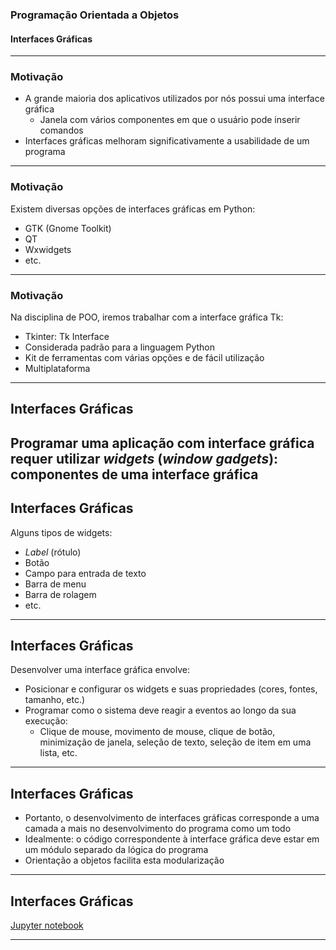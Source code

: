 ### Programação Orientada a Objetos
#### Interfaces Gráficas
---

### Motivação

- A grande maioria dos aplicativos utilizados por nós
  possui uma interface gráfica
    - Janela com vários componentes em que o usuário pode inserir comandos
- Interfaces gráficas melhoram significativamente a usabilidade de um programa
---

### Motivação

Existem diversas opções de interfaces gráficas em Python:
- GTK (Gnome Toolkit)
- QT
- Wxwidgets
- etc.
---

### Motivação
Na disciplina de POO, iremos trabalhar com a interface gráfica Tk:
- Tkinter: Tk Interface
- Considerada padrão para a linguagem Python
- Kit de ferramentas com várias opções e de fácil utilização
- Multiplataforma
---

## Interfaces Gráficas

Programar uma aplicação com interface gráfica requer utilizar
*widgets* (*window gadgets*): componentes de uma interface gráfica
---

## Interfaces Gráficas

Alguns tipos de widgets:
- *Label* (rótulo)
- Botão
- Campo para entrada de texto
- Barra de menu
- Barra de rolagem
- etc.
---

## Interfaces Gráficas

Desenvolver uma interface gráfica envolve:
- Posicionar e configurar os widgets e suas propriedades (cores, fontes, tamanho, etc.)
- Programar como o sistema deve reagir a eventos ao longo da sua execução:
  - Clique de mouse, movimento de mouse, clique de botão, minimização de janela,
    seleção de texto, seleção de item em uma lista, etc.
---

## Interfaces Gráficas

- Portanto, o desenvolvimento de interfaces gráficas corresponde
  a uma camada a mais no desenvolvimento do programa como um todo
- Idealmente: o código correspondente à interface gráfica
  deve estar em um módulo separado da lógica do programa
- Orientação a objetos facilita esta modularização
---

## Interfaces Gráficas

[Jupyter notebook](./15-GUI.ipynb)

---
